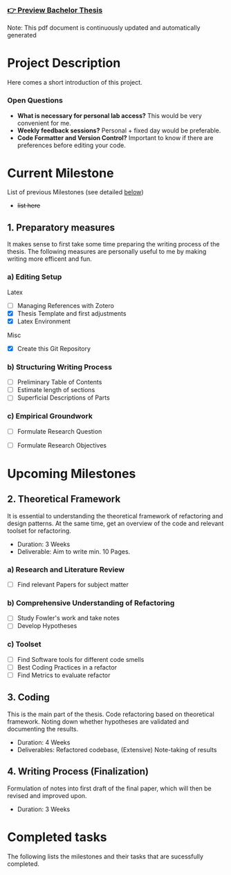 ### [👉 Preview Bachelor Thesis](thesis.pdf)
Note: This pdf document is continuously updated and automatically generated

# Project Description
Here comes a short introduction of this project.

### Open Questions
- **What is necessary for personal lab access?** This would be very convenient for me.
- **Weekly feedback sessions?** Personal + fixed day would be preferable.
- **Code Formatter and Version Control?** Important to know if there are preferences before editing your code.

# Current Milestone
List of previous Milestones (see detailed [below](#Completed-tasks))
- ~~list here~~

## 1. Preparatory measures
It makes sense to first take some time preparing the writing process of the thesis.
The following measures are personally useful to me by making writing more efficent and fun.

### a) Editing Setup
Latex
- [ ] Managing References with Zotero
- [x] Thesis Template and first adjustments
- [x] Latex Environment

Misc
- [x] Create this Git Repository

### b) Structuring Writing Process
- [ ] Preliminary Table of Contents
- [ ] Estimate length of sections
- [ ] Superficial Descriptions of Parts

### c) Empirical Groundwork
- [ ] Formulate Research Question
- [ ] Formulate Research Objectives


# Upcoming Milestones
## 2. Theoretical Framework
It is essential to understanding the theoretical framework of refactoring and design patterns. At the same time, get an overview of the code and relevant toolset for refactoring.
- Duration: 3 Weeks
- Deliverable: Aim to write min. 10 Pages.

### a) Research and Literature Review
- [ ] Find relevant Papers for subject matter

### b) Comprehensive Understanding of Refactoring
- [ ] Study Fowler's work and take notes
- [ ] Develop Hypotheses

### c) Toolset
- [ ] Find Software tools for different code smells
- [ ] Best Coding Practices in a refactor
- [ ] Find Metrics to evaluate refactor

## 3. Coding
This is the main part of the thesis. Code refactoring based on theoretical framework. Noting down whether hypotheses are validated and documenting the results.
- Duration: 4 Weeks
- Deliverables: Refactored codebase, (Extensive) Note-taking of results

## 4. Writing Process (Finalization)
Formulation of notes into first draft of the final paper, which will then be revised and improved upon.
- Duration: 3 Weeks

# Completed tasks
The following lists the milestones and their tasks that are sucessfully completed.
